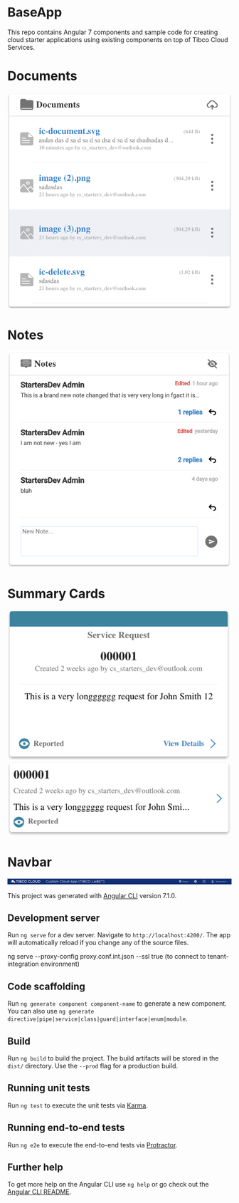 # BaseApp

This repo contains Angular 7 components and sample code for creating cloud starter applications using existing components on top of Tibco Cloud Services.

# Documents

![alt text](screenshots/Documents.png)

# Notes

![alt text](screenshots/Notes.png)

# Summary Cards

![alt text](screenshots/Summary.png) ![alt text](screenshots/Summary-mini.png)

# Navbar

![alt text](screenshots/Navbar.png)


This project was generated with [Angular CLI](https://github.com/angular/angular-cli) version 7.1.0.

## Development server

Run `ng serve` for a dev server. Navigate to `http://localhost:4200/`. The app will automatically reload if you change any of the source files.

ng serve --proxy-config proxy.conf.int.json --ssl true (to connect to tenant-integration environment)

## Code scaffolding

Run `ng generate component component-name` to generate a new component. You can also use `ng generate directive|pipe|service|class|guard|interface|enum|module`.

## Build

Run `ng build` to build the project. The build artifacts will be stored in the `dist/` directory. Use the `--prod` flag for a production build.

## Running unit tests

Run `ng test` to execute the unit tests via [Karma](https://karma-runner.github.io).

## Running end-to-end tests

Run `ng e2e` to execute the end-to-end tests via [Protractor](http://www.protractortest.org/).

## Further help

To get more help on the Angular CLI use `ng help` or go check out the [Angular CLI README](https://github.com/angular/angular-cli/blob/master/README.md).
